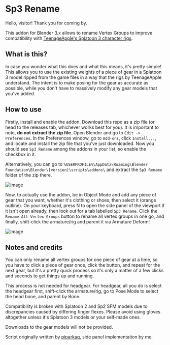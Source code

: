 # Sp3 Rename
Hello, visitor! Thank you for coming by.

This addon for Blender 3.x allows to rename Vertex Groups to improve compatibility with [TeenageApple's Splatoon 3 character rigs](https://drive.google.com/drive/folders/1GwLTJGT2E3OAJ-XYV2HEyACjJc2gBjaK).

## What is this?
In case you wonder what this does and what this means, it's pretty simple! This allows you to use the existing weights of a piece of gear in a Splatoon 3 model ripped from the game files in a way that the rigs by TeenageApple understand. The intent is to make posing for the gear as accurate as possible, while you don't have to massively modify any gear models that you've added. 

## How to use

Firstly, install and enable the addon. Download this repo as a zip file (or head to the releases tab, whichever works best for you). It is important to note, __do not extract the zip file__. Open Blender and go to `Edit -> Preferences`. In the Preferences window, go to `Add-ons`, click `Install...`, and locate and install the zip file that you've just downloaded. Now you should see `Sp3 Rename` among the addons in your list, so enable the checkbox in it.

Alternatively, you can go to `%USERPROFILE%\AppData\Roaming\Blender Foundation\Blender\[version]\scripts\addons\` and extract the `Sp3 Rename` folder of the zip there.

![image](https://github.com/floatayy/sp3_rename/assets/91428727/7708265e-2e22-40b7-8401-6c23b267df54)

Now, to actually use the addon, be in Object Mode and add any piece of gear that you want, whether it's clothing or shoes, then select it (orange outline). On your keyboard, press N to open the side panel of the viewport if it isn't open already, then look out for a tab labelled `Sp3 Rename`. Click the `Rename All Vertex Groups` button to rename all vertex groups in one go, and finally, shift-click the armature/rig and parent it via Armature Deform!

![image](https://github.com/floatayy/sp3_rename/assets/91428727/0f644774-673f-4632-91a9-acff6d3163ca)

## Notes and credits

You can only rename all vertex groups for one piece of gear at a time, so you have to click a piece of gear once, click the button, and repeat for the next gear, but it's a pretty quick process so it's only a matter of a few clicks and seconds to get things up and running.

This process is not needed for headgear. For headgear, all you do is select the headgear first, shift-click the armature/rig, go to Pose Mode to select the head bone, and parent by Bone.

Compatibility is broken with Splatoon 2 and Sp2 SFM models due to discrepancies caused by differing finger flexes. Please avoid using gloves altogether unless it's Splatoon 3 models or your self-made ones. 

Downloads to the gear models will not be provided.

Script originally written by [piparkaq](https://twitter.com/piparkaq), side panel implementation by me.
